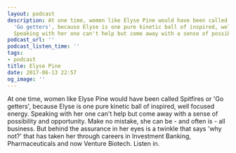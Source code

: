 ```yaml
---
layout: podcast
description: At one time, women like Elyse Pine would have been called Spitfires or
  'Go getters', because Elyse is one pure kinetic ball of inspired, well focused energy.
  Speaking with her one can't help but come away with a sense of possibility and opportunity.
podcast_url: ''
podcast_listen_time: ''
tags:
- podcast
title: Elyse Pine
date: 2017-06-13 22:57
og_image: ''
---
```



At one time, women like Elyse Pine would have been called Spitfires or 'Go getters', because Elyse is one pure kinetic ball of inspired, well focused energy. Speaking with her one can't help but come away with a sense of possibility and opportunity. Make no mistake, she can be - and often is - all business. But behind the assurance in her eyes is a twinkle that says 'why not?' that has taken her through careers in Investment Banking, Pharmaceuticals and now Venture Biotech. Listen in.